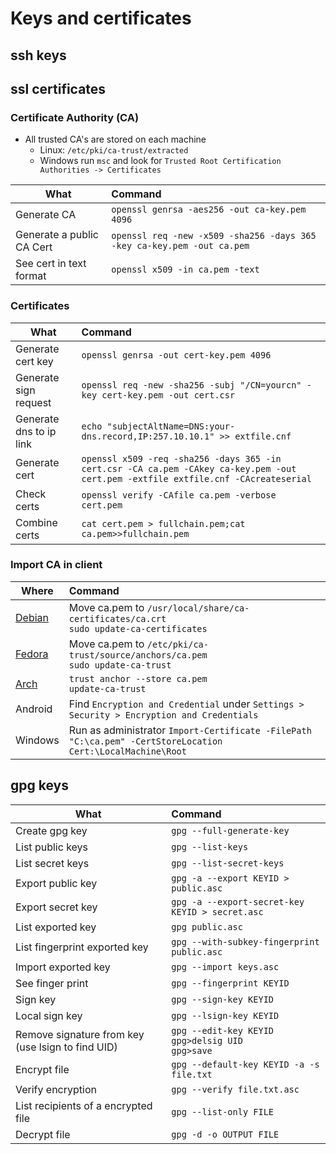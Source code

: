 # Keys and certificates

## ssh keys
## ssl certificates

### Certificate Authority (CA)

- All trusted CA's are stored on each machine
  - Linux:  ```/etc/pki/ca-trust/extracted```
  - Windows run ```msc``` and look for ```Trusted Root Certification Authorities -> Certificates```


| What                      | Command                                                                    |
| ------------------------- | :------------------------------------------------------------------------- |
| Generate CA               | ```openssl genrsa -aes256 -out ca-key.pem 4096```                          |
| Generate a public CA Cert | ```openssl req -new -x509 -sha256 -days 365 -key ca-key.pem -out ca.pem``` |
| See cert in text format   | ```openssl x509 -in ca.pem -text```                                        |



### Certificates

| What                    | Command                                                                                                                                |
| ----------------------- | :------------------------------------------------------------------------------------------------------------------------------------- |
| Generate cert key       | ```openssl genrsa -out cert-key.pem 4096```                                                                                            |
| Generate sign request   | ```openssl req -new -sha256 -subj "/CN=yourcn" -key cert-key.pem -out cert.csr```                                                      |
| Generate dns to ip link | ```echo "subjectAltName=DNS:your-dns.record,IP:257.10.10.1" >> extfile.cnf```                                                          |
| Generate cert           | ```openssl x509 -req -sha256 -days 365 -in cert.csr -CA ca.pem -CAkey ca-key.pem -out cert.pem -extfile extfile.cnf -CAcreateserial``` |
| Check  certs            | ```openssl verify -CAfile ca.pem -verbose cert.pem```                                                                                  |
| Combine certs           | ```cat cert.pem > fullchain.pem;cat ca.pem>>fullchain.pem```                                                                           |



### Import CA in client
| Where                                                                                       | Command                                                                                                        |
| ------------------------------------------------------------------------------------------- | :------------------------------------------------------------------------------------------------------------- |
| [Debian](https://wiki.debian.org/Self-Signed_Certificate)                                   | Move ca.pem to ```/usr/local/share/ca-certificates/ca.crt``` <br> ```sudo update-ca-certificates```            |
| [Fedora](https://docs.fedoraproject.org/en-US/quick-docs/using-shared-system-certificates/) | Move ca.pem to ```/etc/pki/ca-trust/source/anchors/ca.pem``` <br> ```sudo update-ca-trust```                   |
| [Arch](https://wiki.archlinux.org/title/User:Grawity/Adding_a_trusted_CA_certificate)       | ```trust anchor --store ca.pem``` <br> ```update-ca-trust```                                                   |
| Android                                                                                     | Find ```Encryption and Credential```   under ```Settings > Security > Encryption and Credentials```            |
| Windows                                                                                     | Run as administrator ```Import-Certificate -FilePath "C:\ca.pem" -CertStoreLocation Cert:\LocalMachine\Root``` |


## gpg keys

| What                                              | Command                                                                   |
| ------------------------------------------------- | :------------------------------------------------------------------------ |
| Create gpg key                                    | ```gpg --full-generate-key```                                             |
| List public keys                                  | ```gpg --list-keys```                                                     |
| List secret keys                                  | ```gpg --list-secret-keys```                                              |
| Export public key                                 | ```gpg -a --export KEYID > public.asc```                                  |
| Export secret key                                 | ```gpg -a --export-secret-key KEYID > secret.asc```                       |
| List exported key                                 | ```gpg public.asc```                                                      |
| List fingerprint exported key                     | ```gpg --with-subkey-fingerprint public.asc```                            |
| Import exported key                               | ```gpg --import keys.asc```                                               |
| See finger print                                  | ```gpg --fingerprint KEYID```                                             |
| Sign key                                          | ```gpg --sign-key KEYID```                                                |
| Local sign key                                    | ```gpg --lsign-key KEYID```                                               |
| Remove signature from key (use lsign to find UID) | ```gpg --edit-key KEYID``` <br> ```gpg>delsig UID```  <br> ```gpg>save``` |
| Encrypt file                                      | ```gpg --default-key KEYID -a -s file.txt```                              |
| Verify encryption                                 | ```gpg --verify file.txt.asc```                                           |
| List recipients of a encrypted file               | ```gpg --list-only FILE```                                                |
| Decrypt file                                      | ```gpg -d -o OUTPUT FILE```                                               |


